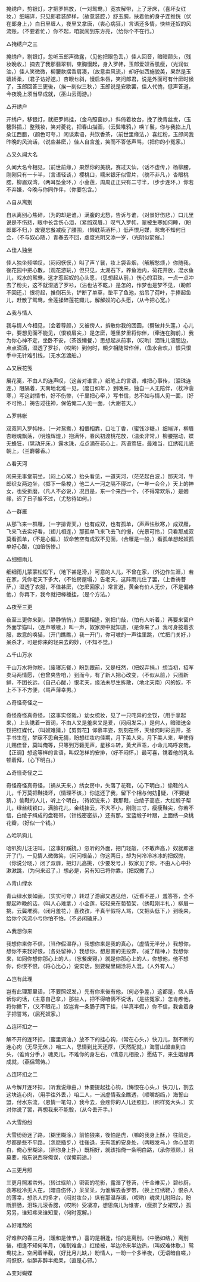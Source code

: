 <!-- { "loadSidebar": true } -->
掩绣户，剪银灯，才把罗帏放，（一对鸳鸯，）宽衣解带，上了牙床，（喜坏女红妆，）细端详，只见郎君装醉样，（故意装腔，）舒玉腕，扶着他的身子连推恍（伏在郎身上，）白日里缠人，夜里又拿唐，（丧心病狂，）言语还多情，快些还奴的风流账，（不要着忙，）你不起，咱就闹到东方亮，（给你个不在行。）

△掩绣户之三

掩绣户，剔银灯，忽听玉郎声微露，（见他把眼色丢，）佳人回音，暗暗颠头，（残妆晚收，）摘去了我那翡翠钏，束胸慢起，身入罗帏，玉郎爱奴香肌瘦，（光润似油，）佳人笑微微，柳腰款摆香肩凑，（故意卖风流，）却好似西施貌美，果然是玉嫱娇柔，（君子访好逑，）杏眼乜斜，慢启朱唇，笑问郎君，说是外面可有什麽时候了，玉郎回答三更後，（挨一刻似三秋，）玉郎说是安歇罢，佳人代愧，低声答道，今夜晚上须当早成就，（巫山云雨游。）

△开绣户

开绣户，移银灯，就把罗帏挂，（金乌照窗纱，）斜倚着妆台，挽了挽青丝发，（玉簪斜插，）整残妆，笑对菱花，把春山描画，（云鬓堆鸦，）唤丫鬟，你与我掐上几朵江西腊，（颜色可夸，）闲谈素语，共饮香茶，（前世里缘法，）喜红粉，玉郎问我昨晚的风流话，（说些甚麽，）佳人自含羞，笑而不答低声骂，（把你的小冤家。）

△又久闻大名

久闻大名今相见，（前世前缘，）果然你的美貌，赛过天仙，（话不虚传，）杨柳腰，刚刚只有一卡半，（言语轻谈，）樱桃口，糯米银牙似雪片，（貌不非凡，）杏眼桃腮，柳眉双湾，（两耳坠金环，）小金莲，周周正正只有二寸半，（步步连环，）你若不弃嫌，今晚与你同作伴，（你要包含。）

△自从离别

自从离别心焦碎，（为的却是谁，）满腹的尤愁，告诉与谁，（对景好伤悲，）口儿里说是不伤悲，眼中长含伤心泪，（紧绉双眉，）叹气入罗帏，翠被生寒如何睡，（盼郎郎不归，）废寝忘餐减瘦了腰围，（懒耽茶酒杯，）低声恨月媒，鸳鸯不知何日会，（不与奴心随，）青春去不回，虚度光阴又添一岁，（光阴似箭催。）

△佳人独坐

佳人独坐频嗟叹，（闷闷恹恹，）叫了声丫鬟，妆上袋香烟，（解解愁烦，）你随我，後花园中把心散，（观花游玩，）但只见，太湖石下，养鱼池内，荷花开放，混水鱼儿，戏水的鸳鸯，这才惹起奴的心头愿，（思想起从前，）伤心的泪珠，一点一点冲去了粉尖，这不就湿透了罗衫，（沾也沾不乾，）是怎的，作梦也是梦不见，（盼郎不回还，）恨将起，推倒石头，铲断了单草，垫平了鱼池，掐吊了荷叶，手捧起鱼儿，赶散了鸳鸯，金莲揉碎莲花瓣儿，解解奴的心头愿，（从今把心宽。）

△我与情人

我与情人今相见，（会着尊颜，）又被傍人，拆散你我的团圆，（劈破并头莲，）心儿中，要想见面不能见，（恨锁眉尖，）是怎麽，睡里梦里将你伴，（牵连在胸前，）我为你心神不定，坐卧不安，（茶饭懒餐，）思想起从前事，（哎哟）泪珠儿滚腮边，点点滴滴，湿透了罗衫，（哎哟）到何时，朝夕相随常作伴，（鱼水合欢，）恨只恨手中无针难引线，（无水怎渡船。）

△又展花笺

展花笺，不由人的连声叹，（这苦对谁言，）纸笔上的言语，难把心事传，（泪珠连连，）阻隔着，天南地北难一见，（度日如年，）到晚来，独自一人无陪伴，（枕冷衾寒，）写这封情书，好不伤惨，（千里把心牵，）写书信，总不如与情人见一面，（好不可怜，）祷告过往神，保佑俺二人见一面，（大谢苍天。）

△罗帏帐

双双同入罗帏帐，（一对鸳鸯，）相偎相靠，口吐丁香，（蜜饯沙糖，）细端详，柳眉杏眼魂飘荡，（明烛辉煌，）抱满怀，春风初渡桃花放，（温柔非常，）柳腰摆动，蝶无蜂狂，（晃动牙床，）露水珠，点点滴在花心上，燕语莺狂，最难当，红绣鞋儿底朝上，（兰麝馨香。）

△看天河

闲来无事堂前坐，（闷上心窝，）抬头看见，一道天河，（茫茫起白波，）那天河，牛郎织女两边坐，（掷下一条梭，）他二人一河之隔不得过，（一年一会合，）天上的神女，也受折磨，（凡人不必说，）况且是，东一个来西一个，（不得常欢乐，）是姻缘，迟了日子躲不过，（尤愁待如何。）

△一群雁

从那飞来一群雁，（一字排青天，）也有成双，也有孤单，（声声怯秋寒，）成双雁，飞来飞去实好看，（翅儿相连，）那孤单飞来飞去飞的慢，（光景可怜，）只看那成双莫看孤单，（不是心偏，）奴命苦空有成双不见面，（合雁是一般，）看孤单想起奴孤单好心酸，（加倍伤惨。）

△细细雨儿

细细雨儿蒙蒙松松下，（地下甚是滑，）可意的人儿，不曾在家，（外边作生涯，）若在家，凭你老天下多大，（不怕房屋塌，）告老天，这阵雨儿住了罢，（上香祷菩萨，）湿透了衣服，不值甚麽，（怎麽回家，）常言道，黄金有价人无价，（不是偏疼他，）你再下，我今就把棒棰挂，（是个方法。）

△夜至三更

夜至三更你来到，（静静悄悄，）既要相逢，别把门敲，（怕有人听着，）再要来窗户外面学猫叫，（连声嗷嗷，）叫一声，奴家房中就知道，（是你来了，）我可身披着衣服，故意的唤猫，（开门瞧瞧，）我一开门，你可嗷的一声往里跳，（忙把门关好，）呆杀才，可是你来的轻来去的妙，（不知不觉。）

△千山万水

千山万水将你盼，（废寝忘餐，）盼到跟前，又是枉然，（把奴弃捐，）想当初，招军卖马两情愿，（也曾央告咱，）到而今，有了新人把心改变，（不似从前，）只图新鲜，不团长远，（自己心酸，）恨老天，缘法未尽生拆散，（地北天南）闪的奴，不上不下不方便，（骂声薄幸男。）

△奇怪奇怪之一

奇怪奇怪真奇怪，（这事实怪哉，）幼女梳妆，见了一只咤异的金钗，（用手拿起来，）上头镌着一首词，不由人又是羞来又是爱，（闷闷发呆，）是何人，暗暗送金钗把红媒代，（叫奴难猜，）【剪剪花】仰慕丰姿，刻刻在怀，天缘何时彩云开，圣手书生在，梦寐不思自无猜，盼想红妆约佳期，月下美人来，月下美人来，早使侍儿赐佳音，莫叫俺等，只等到万籁无声，星移斗转，黄犬声乖，小命儿呜呼哀哉，【正调】想这等样的言语，叫奴怎样的安排，（好不闷怀，）最可喜，镌着他的乳名顿着拜，（心下明白。）

△奇怪奇怪之二

奇怪奇怪真奇怪，（祸从天来，）绣女房中，失落了花鞋，（心下明白，）偷鞋的人儿，千万莫把鞋揉坏，（情理不该，）你送还了我，留下个相与何妨疑，（不要疑猜，）偷鞋的人儿，听上个明白，（待奴说来，）我那鞋，白绫子高底，大红缎子帮儿，绿丝线锁口，满脸花儿，金线挂云，不大不小，刚刚三寸，瘦瘦鞋尖，你若不信，白绫子缉成的盘鞋带，（针线密密排，）还有那，宝蓝缎子叶跟，上面绣一朵桃花瓣，（好似一个钱。）

△哈叭狗儿

哈叭狗儿汪汪叫，（这事好蹊跷，）忽听的外面，把门轻敲，（不敢声高，）奴就即速开了门，一见情人微微笑，（问问根苗，）你这两日，却为何冷冷冰冰的把奴抛，（你说分晓，）闭了双扉，把灯儿高挑，（少要发号，）奴家见了你，不由人心中扑漱漱跳，（为何来迟了，）想必是，另有知已将你靠，（把奴撇了。）

△青山绿水

青山绿水景如画，（实实可夸，）转过了游廊又遇见他，（近看不差，）羞答答，全不提起昨晚的话，（叫人心难拿，）小金莲，轻轻来在葡萄架，（绣鞋刚半扎，）柳眉一挑，云鬓堆鸦，（闭月羞花，）喜孜孜，半真半假将人骂，（又把头低下，）到晚来，给你个风流小亏你怕不怕，（不必闲磕牙。）

△我想你来

我想你来你不信，（当作假温存，）我想你来是我的真心，（虚情无半分，）我想你，想你不来我好恨，（各处留神，）我想你，想思害的无投奔，（减了精神，）我想你来，如同你想你那心上的人，（忘餐废寝，）就是你那心上的人，你想他，他不想你，你恨不恨，（将心比心，）说实话，别要糊里糊涂将人混，（人外有人。）

△岂有此理

岂有此理那里话，（不要照奴发，）先有你来後有他，（何必争差，）这都是，傍人告诉你的话，（主意自己拿，）那些人，把不得咱俩不说话，（是些冤家，）怎肯疼他，将你撇下，（又不眼花，）奴岂肯一条肠子两下挂，（半真半假，）你不信，我舍着身子把誓骂，（屈死奴家。）

△连环扣之一

解不开的连环扣，（蜜里调油，）放不下的挂心钩，（常在心头，）快刀儿，割不断的连心肉（无尽无休，）咱二人，思情到比天还厚，（天然配就，）海誓山盟直到白头，（谁肯分手，）魂灵儿，不难你的身左右，（情意儿相投，）愿结下，来生姻缘再成就，（燕侣莺俦。）

△连环扣之二

从今解开连环扣，（听我说缘由，）休要提起挂心钩，（悔恨在心头，）快刀儿，割去这块连心肉，（用手往外丢，）咱二人，一派虚情我全瞧透，（顺嘴胡绉，）海誓山盟，付水东流，（恩情一笔勾，）我今去，会疼你的人儿还照旧，（照样冤大头，）实对你说了罢，再想我来不能彀，（从今丢开手。）

△大雪纷纷

大雪纷纷迷了路，（糊里糊涂，）前怕狼来，後怕是虎，（嘛的我身上酥，）往前走，尽都是些不平路，（怎麽插步，）往後退，无有我的安身处，（两眼发乌，）你心里明白，俺心里糊涂，（照你身上扑，）既相好，就该指俺一条明白路，（承你照顾，）且莫要，指东说西将俺误，（误俺前途。）

△三更月照

三更月照湘帘外，（转过瑶阶，）密密的花影，露湿了苍苔，（千金难买，）碧纱厨，衾寒枕冷无人在，（暗自伤怀，）呆呆呆，为谁解去香罗带，（换上红绣鞋，）恨杀人的薄幸，想杀人的多才，（闷对妆台，）纵有那温存语，（哎哟）魂灵儿附阳台，盼断肝肠，泪珠儿滚香腮，（哎哟）受凄凉，想思病儿为谁害，（瘦损了女裙钗，）孤另另，谁知疼来谁知爱，（何时宽解。）

△好难熬的

好难熬的春三月，（暖和是佳节，）喜的是相逢，怕的是离别，（中肠如结，）离别後，相逢不知何年月，（难割难舍，）红绫被，半边冷来半边热，（叫奴难休歇，）鸳鸯枕上，空闲着半截，（好比月儿缺，）盼情人，一盼一个多半夜，（无语暗自嗟，）闷恹恹，似醉非醉半痴呆，（直是心邪。）

△变对蝴蝶

